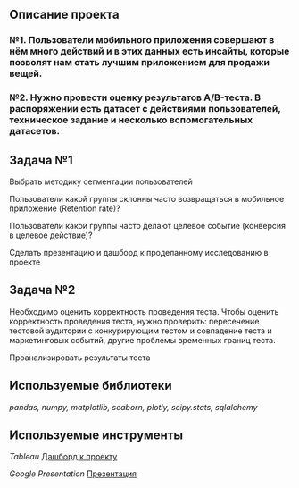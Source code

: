 ## Описание проекта

### №1. Пользователи мобильного приложения совершают в нём много действий и в этих данных есть инсайты, которые позволят нам стать лучшим приложением для продажи вещей.

### №2. Нужно провести оценку результатов A/B-теста. В распоряжении есть датасет с действиями пользователей, техническое задание и несколько вспомогательных датасетов.

## Задача №1

Выбрать методику сегментации пользователей

Пользователи какой группы склонны часто возвращаться в мобильное приложение (Retention rate)?

Пользователи какой группы часто делают целевое событие (конверсия в целевое действие)?

Сделать презентацию и дашборд к проделанному исследованию в проекте

## Задача №2

Необходимо оценить корректность проведения теста. Чтобы оценить корректность проведения теста, нужно проверить: пересечение тестовой аудитории с конкурирующим тестом и совпадение теста и маркетинговых событий, другие проблемы временных границ теста.

Проанализировать результаты теста

## Используемые библиотеки

*pandas, numpy, matplotlib, seaborn, plotly, scipy.stats, sqlalchemy*

## Используемые инструменты

*Tableau*
[Дашборд к проекту](https://public.tableau.com/app/profile/dmitriy2609/viz/dash_visits_yp/_?publish=yes)

*Google Presentation*
[Презентация](https://disk.yandex.ru/i/pOIYFoj6YulUSA)
